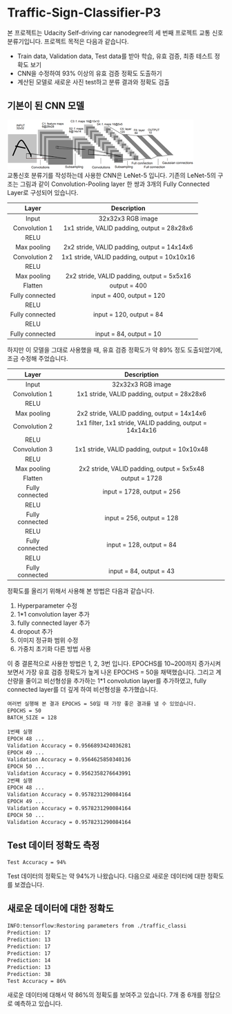 # Traffic-Sign-Classifier-P3
본 프로젝트는 Udacity Self-driving car nanodegree의 세 번째 프로젝트 교통 신호 분류기입니다.
프로젝트 목적은 다음과 같습니다.
- Train data, Validation data, Test data를 받아 학습, 유효 검증, 최종 테스트 정확도 보기
- CNN을 수정하여 93% 이상의 유효 검증 정확도 도출하기
- 계산된 모델로 새로운 사진 test하고 분류 결과와 정확도 검출

## 기본이 된 CNN 모델
![lenet](image/lenet.png)  
교통신호 분류기를 작성하는데 사용한 CNN은 LeNet-5 입니다. 기존의 LeNet-5의 구조는 그림과 같이 Convolution-Pooling layer 한 쌍과 3개의 Fully Connected Layer로 구성되어 있습니다.

| Layer         		|     Description	        					|
|:---------------------:|:---------------------------------------------:|
| Input         		| 32x32x3 RGB image   							|
| Convolution 1     	| 1x1 stride, VALID padding, output = 28x28x6 	|
| RELU					|												|
| Max pooling	      	| 2x2 stride, VALID padding, output = 14x14x6   |
| Convolution 2  	    | 1x1 stride, VALID padding, output = 10x10x16  |
| RELU					|												|
| Max pooling	      	| 2x2 stride, VALID padding, output = 5x5x16    |
| Flatten				| output = 400									|
| Fully connected		| input = 400, output = 120       	            |
| RELU					|												|
| Fully connected		| input = 120, output = 84       	            |
| RELU					|												|
| Fully connected		| input = 84, output = 10       	            |

하지만 이 모델을 그대로 사용했을 때, 유효 검증 정확도가 약 89% 정도 도출되었기에, 조금 수정해 주었습니다.

| Layer         		|     Description	        					|
|:---------------------:|:---------------------------------------------:|
| Input         		| 32x32x3 RGB image   							|
| Convolution 1     	| 1x1 stride, VALID padding, output = 28x28x6 	|
| RELU					|												|
| Max pooling	      	| 2x2 stride, VALID padding, output = 14x14x6   |
| Convolution 2     	| 1x1 filter, 1x1 stride, VALID padding, output = 14x14x16 	|
| RELU					|												|
| Convolution 3  	    | 1x1 stride, VALID padding, output = 10x10x48  |
| RELU					|												|
| Max pooling	      	| 2x2 stride, VALID padding, output = 5x5x48    |
| Flatten				| output = 1728									|
| Fully connected		| input = 1728, output = 256       	            |
| RELU					|												|
| Fully connected		| input = 256, output = 128       	            |
| RELU					|												|
| Fully connected		| input = 128, output = 84       	            |
| RELU					|												|
| Fully connected		| input = 84, output = 43       	            |

정확도를 올리기 위해서 사용해 본 방법은 다음과 같습니다.
1. Hyperparameter 수정
1. 1*1 convolution layer 추가
1. fully connected layer 추가
1. dropout 추가
1. 이미지 정규화 범위 수정
1. 가중치 초기화 다른 방법 사용

이 중 결론적으로 사용한 방법은 1, 2, 3번 입니다. EPOCHS를 10~200까지 증가시켜 보면서 가장 유효 검증 정확도가 높게 나온 EPOCHS = 50을 채택했습니다. 그리고 계산량을 줄이고 비선형성을 추가하는 1*1 convolution layer를 추가하였고, fully connected layer를 더 깊게 하여 비선형성을 추가했습니다.
```
여러번 실행해 본 결과 EPOCHS = 50일 때 가장 좋은 결과를 낼 수 있었습니다.
EPOCHS = 50  
BATCH_SIZE = 128  

1번째 실행
EPOCH 48 ...  
Validation Accuracy = 0.9566893424036281
EPOCH 49 ...  
Validation Accuracy = 0.9564625850340136
EPOCH 50 ...  
Validation Accuracy = 0.9562358276643991
2번째 실행
EPOCH 48 ...  
Validation Accuracy = 0.9578231290084164
EPOCH 49 ...  
Validation Accuracy = 0.9578231290084164
EPOCH 50 ...  
Validation Accuracy = 0.9578231290084164
```

## Test 데이터 정확도 측정
```
Test Accuracy = 94%
```
Test 데이터의 정확도는 약 94%가 나왔습니다. 다음으로 새로운 데이터에 대한 정확도를 보겠습니다.

## 새로운 데이터에 대한 정확도
```
INFO:tensorflow:Restoring parameters from ./traffic_classi
Prediction: 17
Prediction: 13
Prediction: 17
Prediction: 17
Prediction: 14
Prediction: 13
Prediction: 38
Test Accuracy = 86%
```
새로운 데이터에 대해서 약 86%의 정확도를 보여주고 있습니다. 7개 중 6개를 정답으로 예측하고 있습니다.
